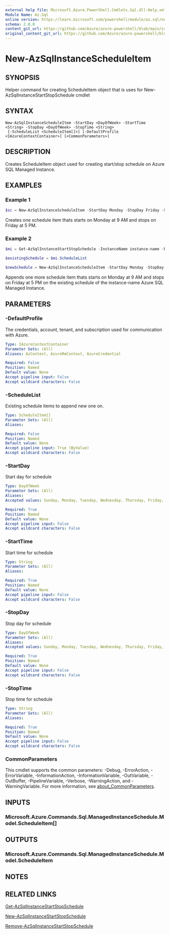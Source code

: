 ```yaml
---
external help file: Microsoft.Azure.PowerShell.Cmdlets.Sql.dll-Help.xml
Module Name: Az.Sql
online version: https://learn.microsoft.com/powershell/module/az.sql/new-azsqlinstancescheduleitem
schema: 2.0.0
content_git_url: https://github.com/Azure/azure-powershell/blob/main/src/Sql/Sql/help/New-AzSqlInstanceScheduleItem.md
original_content_git_url: https://github.com/Azure/azure-powershell/blob/main/src/Sql/Sql/help/New-AzSqlInstanceScheduleItem.md
---
```


# New-AzSqlInstanceScheduleItem

## SYNOPSIS
Helper command for creating ScheduleItem object that is uses for New-AzSqlInstanceStartStopSchedule cmdlet

## SYNTAX

```
New-AzSqlInstanceScheduleItem -StartDay <DayOfWeek> -StartTime <String> -StopDay <DayOfWeek> -StopTime <String>
 [-ScheduleList <ScheduleItem[]>] [-DefaultProfile <IAzureContextContainer>] [<CommonParameters>]
```

## DESCRIPTION
Creates ScheduleItem object used for creating start/stop schedule on Azure SQL Managed Instance.

## EXAMPLES

### Example 1
```powershell
$sc = New-AzSqlInstanceScheduleItem -StartDay Monday -StopDay Friday -StartTime "09:00" -StopTime "17:00"
```

Creates one schedule item thats starts on Monday at 9 AM and stops on Friday at 5 PM.

### Example 2
```powershell
$mi = Get-AzSqlInstanceStartStopSchedule -InstanceName instance-name -ResourceGroupName rg-name

$existingSchedule = $mi.ScheduleList

$newSchedule = New-AzSqlInstanceScheduleItem -StartDay Monday -StopDay Friday -StartTime "09:00" -StopTime "17:00" -ScheduleList $existingSchedule
```

Appends one more schedule item thats starts on Monday at 9 AM and stops on Friday at 5 PM on the existing schedule of the instance-name Azure SQL Managed Instance.

## PARAMETERS

### -DefaultProfile
The credentials, account, tenant, and subscription used for communication with Azure.

```yaml
Type: IAzureContextContainer
Parameter Sets: (All)
Aliases: AzContext, AzureRmContext, AzureCredential

Required: False
Position: Named
Default value: None
Accept pipeline input: False
Accept wildcard characters: False
```

### -ScheduleList
Existing schedule items to append new one on.

```yaml
Type: ScheduleItem[]
Parameter Sets: (All)
Aliases:

Required: False
Position: Named
Default value: None
Accept pipeline input: True (ByValue)
Accept wildcard characters: False
```

### -StartDay
Start day for schedule

```yaml
Type: DayOfWeek
Parameter Sets: (All)
Aliases:
Accepted values: Sunday, Monday, Tuesday, Wednesday, Thursday, Friday, Saturday

Required: True
Position: Named
Default value: None
Accept pipeline input: False
Accept wildcard characters: False
```

### -StartTime
Start time for schedule

```yaml
Type: String
Parameter Sets: (All)
Aliases:

Required: True
Position: Named
Default value: None
Accept pipeline input: False
Accept wildcard characters: False
```

### -StopDay
Stop day for schedule

```yaml
Type: DayOfWeek
Parameter Sets: (All)
Aliases:
Accepted values: Sunday, Monday, Tuesday, Wednesday, Thursday, Friday, Saturday

Required: True
Position: Named
Default value: None
Accept pipeline input: False
Accept wildcard characters: False
```

### -StopTime
Stop time for schedule

```yaml
Type: String
Parameter Sets: (All)
Aliases:

Required: True
Position: Named
Default value: None
Accept pipeline input: False
Accept wildcard characters: False
```

### CommonParameters
This cmdlet supports the common parameters: -Debug, -ErrorAction, -ErrorVariable, -InformationAction, -InformationVariable, -OutVariable, -OutBuffer, -PipelineVariable, -Verbose, -WarningAction, and -WarningVariable. For more information, see [about_CommonParameters](http://go.microsoft.com/fwlink/?LinkID=113216).

## INPUTS

### Microsoft.Azure.Commands.Sql.ManagedInstanceSchedule.Model.ScheduleItem[]

## OUTPUTS

### Microsoft.Azure.Commands.Sql.ManagedInstanceSchedule.Model.ScheduleItem

## NOTES

## RELATED LINKS
[Get-AzSqlInstanceStartStopSchedule](./Get-AzSqlInstanceStartStopSchedule.md)

[New-AzSqlInstanceStartStopSchedule](./New-AzSqlInstanceStartStopSchedule.md)

[Remove-AzSqlInstanceStartStopSchedule](./Remove-AzSqlInstanceStartStopSchedule.md)
